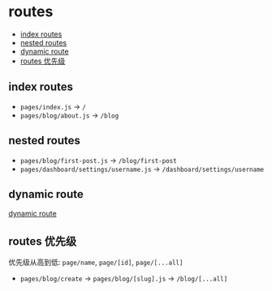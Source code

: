 # routes

- [index routes](#index-routes)
- [nested routes](#nested-routes)
- [dynamic route](#dynamic-route)
- [routes 优先级](#routes-优先级)

## index routes

- `pages/index.js` $\rightarrow$ `/`
- `pages/blog/about.js` $\rightarrow$ `/blog`

## nested routes

- `pages/blog/first-post.js` $\rightarrow$ `/blog/first-post`
- `pages/dashboard/settings/username.js` $\rightarrow$ `/dashboard/settings/username`

## dynamic route

[dynamic route](nextjs-dynamic-route.md)

## routes 优先级

优先级从高到低: `page/name`, `page/[id]`, `page/[...all]`

- `pages/blog/create` $\rightarrow$ `pages/blog/[slug].js` $\rightarrow$ `/blog/[...all]`
